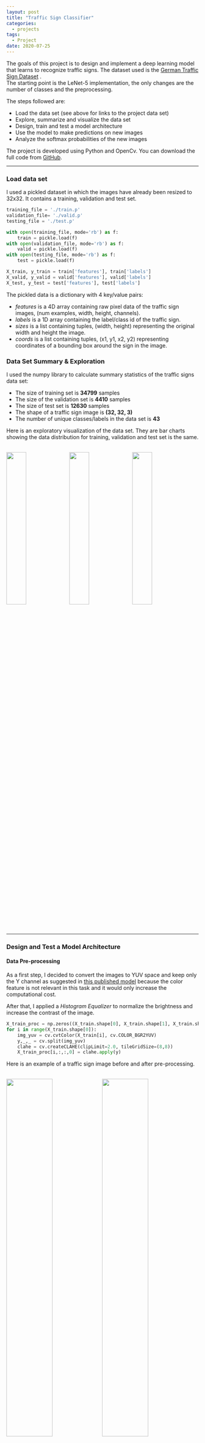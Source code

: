 ```yaml
---
layout: post
title: "Traffic Sign Classifier"
categories:
  - projects
tags:
  - Project
date: 2020-07-25
---
```


The goals of this project is to design and implement a deep learning model that learns to recognize traffic signs. The dataset used is the [German Traffic Sign Dataset](http://benchmark.ini.rub.de/?section=gtsrb&subsection=dataset) .  
The starting point is the LeNet-5 implementation, the only changes are the number of classes and the preprocessing.

The steps followed are:

* Load the data set (see above for links to the project data set)
* Explore, summarize and visualize the data set
* Design, train and test a model architecture
* Use the model to make predictions on new images
* Analyze the softmax probabilities of the new images

The project is developed using Python and OpenCv. You can download the full code from [GitHub](https://github.com/IacopomC/CarND-Traffic-Sign-Classifier-Project).

---

### Load data set

I used a pickled dataset in which the images have already been resized to 32x32. It contains a training, validation and test set.

```python
training_file = './train.p'
validation_file= './valid.p'
testing_file = './test.p'

with open(training_file, mode='rb') as f:
    train = pickle.load(f)
with open(validation_file, mode='rb') as f:
    valid = pickle.load(f)
with open(testing_file, mode='rb') as f:
    test = pickle.load(f)

X_train, y_train = train['features'], train['labels']
X_valid, y_valid = valid['features'], valid['labels']
X_test, y_test = test['features'], test['labels']
```

The pickled data is a dictionary with 4 key/value pairs:

- *features* is a 4D array containing raw pixel data of the traffic sign images, (num examples, width, height, channels).
- *labels* is a 1D array containing the label/class id of the traffic sign.
- *sizes* is a list containing tuples, (width, height) representing the original width and height the image.
- *coords* is a list containing tuples, (x1, y1, x2, y2) representing coordinates of a bounding box around the sign in the image.

### Data Set Summary & Exploration

I used the numpy library to calculate summary statistics of the traffic signs data set:

* The size of training set is **34799** samples
* The size of the validation set is **4410** samples
* The size of test set is **12630** samples
* The shape of a traffic sign image is **(32, 32, 3)**
* The number of unique classes/labels in the data set is **43**

Here is an exploratory visualization of the data set. They are bar charts showing the data distribution for training, validation and test set is the same.

<br/>

<img src="{{ site.url }}/assets/images/traffic-sign-classifier-project/train_classes_distribution.png" width="32%">
<img src="{{ site.url }}/assets/images/traffic-sign-classifier-project/validation_classes_distribution.png" width="32%">
<img src="{{ site.url }}/assets/images/traffic-sign-classifier-project/test_classes_distribution.png" width="32%">

<br/>

---
### Design and Test a Model Architecture

#### Data Pre-processing

As a first step, I decided to convert the images to YUV space and keep only the Y channel as suggested in [this published model](http://yann.lecun.com/exdb/publis/pdf/sermanet-ijcnn-11.pdf) because the color feature is not relevant in this task and it would only increase the computational cost.

After that, I applied a *Histogram Equalizer* to normalize the brightness and increase the contrast of the image.

```python
X_train_proc = np.zeros((X_train.shape[0], X_train.shape[1], X_train.shape[2], 1))
for i in range(X_train.shape[0]):
    img_yuv = cv.cvtColor(X_train[i], cv.COLOR_BGR2YUV)
    y,_,_ = cv.split(img_yuv)
    clahe = cv.createCLAHE(clipLimit=2.0, tileGridSize=(8,8))
    X_train_proc[i,:,:,0] = clahe.apply(y)
```

Here is an example of a traffic sign image before and after pre-processing.

<br/>

<img src="{{ site.url }}/assets/images/traffic-sign-classifier-project/original.jpg" width="49%">
<img src="{{ site.url }}/assets/images/traffic-sign-classifier-project/processed.jpg" width="49%">

<br/>

I decided to do data augmentation to increase the diversity of data available for training models, without actually collecting new data. Samples were randomly perturbed in position ([-2,2] pixels) and rotation ([-15,+15] degrees), as described in [the published model](http://yann.lecun.com/exdb/publis/pdf/sermanet-ijcnn-11.pdf).

Here is an example of an original image and an augmented image:

<br/>

<img src="{{ site.url }}/assets/images/traffic-sign-classifier-project/original.jpg" width="49%">
<img src="{{ site.url }}/assets/images/traffic-sign-classifier-project/augmented_img.jpg" width="49%">

<br/>

The difference between the original data set and the augmented data set is an increment in the number of images, which now have only one channel.

Following, I normalized the image data because it makes convergence faster while training the network.

```python
X_train_proc = (aug_X_train - np.mean(aug_X_train))/np.std(aug_X_train)
X_valid_proc = (X_valid_proc - np.mean(X_valid_proc))/np.std(X_valid_proc)
X_test_proc = (X_test_proc - np.mean(X_test_proc))/np.std(X_test_proc)
```

As a last step, I shuffled the training set otherwise the ordering of the data might have an effect on how well the network trains.


#### Final Model Architecture


| Layer         		|     Description	        					|
|:---------------------:|:---------------------------------------------:|
| Input         		| 32x32x1 image (Y channel)   							|
| Convolution 5x5     	| 1x1 stride, valid padding, outputs 28x28x6 	|
| RELU					|												|
| Max pooling	      	| 2x2 stride,  outputs 14x14x6 				|
| Convolution 5x5	    | 1x1 stride, valid padding, outputs 10x10x16|
| RELU					|												|
| Max pooling	      	| 2x2 stride,  output 5x5x16 				|
| Flatten	      	| input 5x5x16, output 400				|
| Fully connected		| Input 400, output 120	|
| RELU					|												|
| Regularization					|												|
| Fully connected		| Input 120, output 84	|
| RELU					|												|
| Regularization					|												|
| Fully connected		| Input 84, output 43	|
| Softmax				|         									|

#### Training hyperparameters

I trained the model using an Adam optimizer, a learning rate of 0.001, a dropout rate of 0.1 and batch size of 128.

My final model results were:
* validation set accuracy of 0.943
* test set accuracy of 0.925

An iterative approach was chosen:
* The starting point was the LeNet Neural Network because it performs well on recognition tasks. I adapted it to my model with 43 final outputs.
* Initially, I noticed that this architecture overfitted the original training set and I introduced Dropout Regularization after the first two Dense layers.
* After a few trial and error I was able to tune both the dropout rate and the learning rate to 10% and 0.001.

---
### Test a Model on New Images

I choose five German traffic signs on the web to test my model on:

<br/>

<img src="{{ site.url }}/assets/images/traffic-sign-classifier-project/1.jpg" width="32%">
<img src="{{ site.url }}/assets/images/traffic-sign-classifier-project/9.jpg" width="30%">
<img src="{{ site.url }}/assets/images/traffic-sign-classifier-project/29.jpg" width="32%">

<img src="{{ site.url }}/assets/images/traffic-sign-classifier-project/30.jpg" width="32%">
<img src="{{ site.url }}/assets/images/traffic-sign-classifier-project/35.jpg" width="34%">

<br/>

All these images maybe challenging to classify because:

* they include much more background then the training images
* the background is very different from the one in the training images
* one image contains copyright trademarks

Here are the results of the prediction:

Top 5 labels for `Speed limit (30km/h)`:
 * `Speed limit (30km/h)` with prob = 0.91
 * `Speed limit (50km/h)` with prob = 0.09
 * `End of speed limit (80km/h)` with prob = 0.00
 * `Speed limit (80km/h)` with prob = 0.00
 * `Speed limit (20km/h)` with prob = 0.00

Top 5 labels for `Bicycles crossing`:
 * `Bicycles crossing` with prob = 0.99
 * `Children crossing` with prob = 0.01
 * `Slippery road` with prob = 0.00
 * `Bumpy road` with prob = 0.00
 * `Speed limit (60km/h)` with prob = 0.00

Top 5 labels for `Beware of ice/snow`:
 * `Slippery road` with prob = 0.95
 * `Beware of ice/snow` with prob = 0.04
 * `Wild animals crossing` with prob = 0.01
 * `Double curve` with prob = 0.00
 * `Road work` with prob = 0.00

Top 5 labels for `Ahead only`:
 * `Ahead only` with prob = 1.00
 * `Turn left ahead` with prob = 0.00
 * `No vehicles` with prob = 0.00
 * `Speed limit (60km/h)` with prob = 0.00
 * `Turn right ahead` with prob = 0.00

Top 5 labels for `No passing`:
 * `No entry` with prob = 1.00
 * `Stop` with prob = 0.00
 * `End of all speed and passing limits` with prob = 0.00
 * `End of no passing` with prob = 0.00
 * `No passing` with prob = 0.00

The model was able to correctly guess 3 of the 5 traffic signs, which gives an accuracy of 60%.

Here's the snippet of the code for making predictions:

```python
probability_prediction = tf.nn.softmax(logits=logits)

def predict(X_data):
    num_examples = len(X_data)
    sess = tf.get_default_session()
    predictions = list()
    for offset in range(0, num_examples, BATCH_SIZE):
        batch_x = X_data[offset:offset+BATCH_SIZE]
        predictions.extend( sess.run(probability_prediction, feed_dict={x: batch_x}))

    return predictions
```

---
### Shortcomings with the current pipeline
A shortcoming could be the way fake data have been generated.

---
### Possible improvements

A possible improvement would be to use a different network architecture or change the dimensions of the Le-Net layers, graph validation and training error to better tune the hyperparameters and make sure the network doesn't overfit the data.

